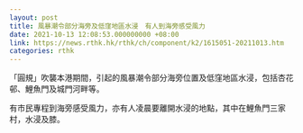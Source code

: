 ```yaml
---
layout: post
title: 風暴潮令部分海旁及低窪地區水浸　有人到海旁感受風力
date: 2021-10-13 12:08:53.000000000 +08:00
link: https://news.rthk.hk/rthk/ch/component/k2/1615051-20211013.htm
categories: rthk
---
```


「圓規」吹襲本港期間，引起的風暴潮令部分海旁位置及低窪地區水浸，包括杏花邨、鯉魚門及城門河畔等。

有市民專程到海旁感受風力，亦有人凌晨要離開水浸的地點，其中在鯉魚門三家村，水浸及膝。
